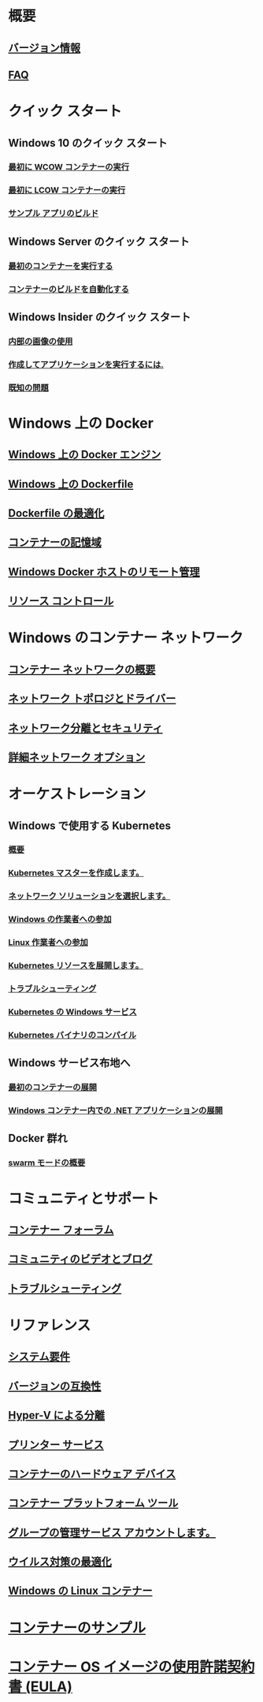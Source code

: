 # 概要
## [バージョン情報](about/index.md)
## [FAQ](about/faq.md)

# クイック スタート
## Windows 10 のクイック スタート
### [最初に WCOW コンテナーの実行](quick-start/quick-start-windows-10.md)
### [最初に LCOW コンテナーの実行](quick-start/quick-start-windows-10-linux.md)
### [サンプル アプリのビルド](quick-start/building-sample-app.md)
## Windows Server のクイック スタート
### [最初のコンテナーを実行する](quick-start/quick-start-windows-server.md)
### [コンテナーのビルドを自動化する](quick-start/quick-start-images.md)
## Windows Insider のクイック スタート
### [内部の画像の使用](quick-start/Using-Insider-Container-Images.md)
### [作成してアプリケーションを実行するには.](quick-start/Nano-RS3-.NET-Core-and-PS.md)
### [既知の問題](quick-start/Insider-Known-Issues.md)

# Windows 上の Docker
## [Windows 上の Docker エンジン](manage-docker/configure-docker-daemon.md)
## [Windows 上の Dockerfile](manage-docker/manage-windows-dockerfile.md)
## [Dockerfile の最適化](manage-docker/optimize-windows-dockerfile.md)
## [コンテナーの記憶域](manage-containers/container-storage.md)
## [Windows Docker ホストのリモート管理](management/manage_remotehost.md)
## [リソース コントロール](manage-containers/resource-controls.md)

# Windows のコンテナー ネットワーク
## [コンテナー ネットワークの概要](container-networking/architecture.md)
## [ネットワーク トポロジとドライバー](container-networking/network-drivers-topologies.md)
## [ネットワーク分離とセキュリティ](container-networking/network-isolation-security.md)
## [詳細ネットワーク オプション](container-networking/advanced.md)

# オーケストレーション
## Windows で使用する Kubernetes 
### [概要](kubernetes/getting-started-kubernetes-windows.md)
### [Kubernetes マスターを作成します。](kubernetes/creating-a-linux-master.md)
### [ネットワーク ソリューションを選択します。](kubernetes/network-topologies.md)
### [Windows の作業者への参加](kubernetes/joining-windows-workers.md)
### [Linux 作業者への参加](kubernetes/joining-linux-workers.md)
### [Kubernetes リソースを展開します。](kubernetes/deploying-resources.md)
### [トラブルシューティング](kubernetes/common-problems.md)
### [Kubernetes の Windows サービス](kubernetes/kube-windows-services.md)
### [Kubernetes バイナリのコンパイル](kubernetes/compiling-kubernetes-binaries.md)
## Windows サービス布地へ
### [最初のコンテナーの展開](/azure/service-fabric/service-fabric-quickstart-containers)
### [Windows コンテナー内での .NET アプリケーションの展開](/azure/service-fabric/service-fabric-host-app-in-a-container) 
## Docker 群れ
### [swarm モードの概要](manage-containers/swarm-mode.md)

# コミュニティとサポート
## [コンテナー フォーラム](https://social.msdn.microsoft.com/Forums/en-US/home?forum=windowscontainers)
## [コミュニティのビデオとブログ](communitylinks.md)
## [トラブルシューティング](troubleshooting.md)

# リファレンス
## [システム要件](deploy-containers/system-requirements.md)
## [バージョンの互換性](deploy-containers/version-compatibility.md)
## [Hyper-V による分離](manage-containers/hyperv-container.md)
## [プリンター サービス](deploy-containers/print-spooler.md)
## [コンテナーのハードウェア デバイス](deploy-containers/hardware-devices-in-containers.md)
## [コンテナー プラットフォーム ツール](deploy-containers/containerd.md)
## [グループの管理サービス アカウントします。](manage-containers/manage-serviceaccounts.md)
## [ウイルス対策の最適化](https://msdn.microsoft.com/en-us/windows/hardware/drivers/ifs/anti-virus-optimization-for-windows-containers)
## [Windows の Linux コンテナー](deploy-containers/linux-containers.md)

# [コンテナーのサンプル](samples.md)

# [コンテナー OS イメージの使用許諾契約書 (EULA)](Images_EULA.md)
